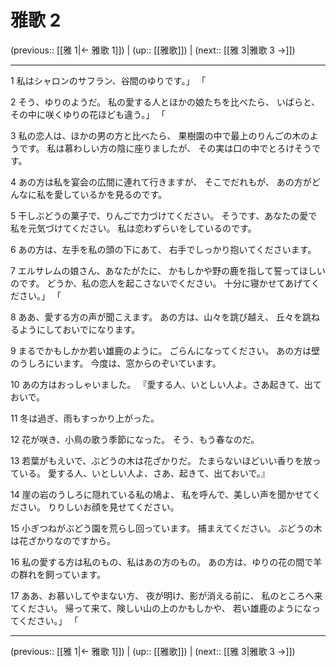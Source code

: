 # 雅歌 2

(previous:: [[雅 1|← 雅歌 1]]) | (up:: [[雅歌]]) | (next:: [[雅 3|雅歌 3 →]])

***


1 私はシャロンのサフラン、谷間のゆりです。」 「 

2 そう、ゆりのようだ。 私の愛する人とほかの娘たちを比べたら、 いばらと、その中に咲くゆりの花ほども違う。」 「 

3 私の恋人は、ほかの男の方と比べたら、 果樹園の中で最上のりんごの木のようです。 私は慕わしい方の陰に座りましたが、 その実は口の中でとろけそうです。 

4 あの方は私を宴会の広間に連れて行きますが、 そこでだれもが、 あの方がどんなに私を愛しているかを見るのです。 

5 干しぶどうの菓子で、りんごで力づけてください。 そうです、あなたの愛で私を元気づけてください。 私は恋わずらいをしているのです。 

6 あの方は、左手を私の頭の下にあて、 右手でしっかり抱いてくださいます。 

7 エルサレムの娘さん、あなたがたに、 かもしかや野の鹿を指して誓ってほしいのです。 どうか、私の恋人を起こさないでください。 十分に寝かせてあげてください。」 「 

8 ああ、愛する方の声が聞こえます。 あの方は、山々を跳び越え、 丘々を跳ねるようにしておいでになります。 

9 まるでかもしかか若い雄鹿のように。 ごらんになってください。 あの方は壁のうしろにいます。 今度は、窓からのぞいています。 

10 あの方はおっしゃいました。 『愛する人、いとしい人よ。さあ起きて、出ておいで。 

11 冬は過ぎ、雨もすっかり上がった。 

12 花が咲き、小鳥の歌う季節になった。 そう、もう春なのだ。 

13 若葉がもえいで、ぶどうの木は花ざかりだ。 たまらないほどいい香りを放っている。 愛する人、いとしい人よ、さあ、起きて、出ておいで。』 

14 崖の岩のうしろに隠れている私の鳩よ、 私を呼んで、美しい声を聞かせてください。 りりしいお顔を見せてください。 

15 小ぎつねがぶどう園を荒らし回っています。 捕まえてください。 ぶどうの木は花ざかりなのですから。 

16 私の愛する方は私のもの、私はあの方のもの。 あの方は、ゆりの花の間で羊の群れを飼っています。 

17 ああ、お慕いしてやまない方、 夜が明け、影が消える前に、 私のところへ来てください。 帰って来て、険しい山の上のかもしかや、 若い雄鹿のようになってください。」 「

***

(previous:: [[雅 1|← 雅歌 1]]) | (up:: [[雅歌]]) | (next:: [[雅 3|雅歌 3 →]])
